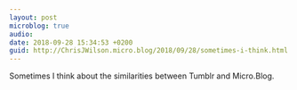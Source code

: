 ```yaml
---
layout: post
microblog: true
audio: 
date: 2018-09-28 15:34:53 +0200
guid: http://ChrisJWilson.micro.blog/2018/09/28/sometimes-i-think.html
---
```

Sometimes I think about the similarities between Tumblr and Micro.Blog. 
